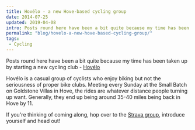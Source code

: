 ```yaml
---
title: Hovélo - a new Hove-based cycling group
date: 2014-07-25
updated: 2019-04-08
intro: Posts round here have been a bit quite because my time has been taken up by starting a new cycling club - Hovélo
permalink: "blog/hovelo-a-new-hove-based-cycling-group/"
tags:
 - Cycling
---
```


Posts round here have been a bit quite because my time has been taken up by starting a new cycling club - [Hovélo](https://www.hovelo.co.uk)

Hovélo is a casual group of cyclists who enjoy biking but not the seriousness of proper bike clubs. Meeting every Sunday at the Small Batch on Goldstone Villas in Hove, the rides are whatever distance people turning up want. Generally, they end up being around 35-40 miles being back in Hove by 11. 

If you're thinking of coming along, hop over to the [Strava group](https://www.strava.com/clubs/hov%C3%A9lo-94708), introduce yourself and head out!
